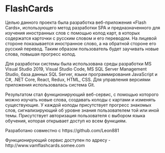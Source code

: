 # FlashCards
<p>Целью данного проекта была разработка веб-приложения «Flash Cards», использующего метод разработки SPA и предназначенного для изучения иностранных слов с помощью колод карт, в которых содержатся карточки с русским словом и его переводом. На лицевой стороне показывается иностранное слово, а на обратной стороне его русский перевод. Таким образом пользователь будет заучивать новые слова, повышая прогресс колод.</p>
<p>Для разработки системы была использована среды разработки MS Visual Studio 2019, Visual Studio Code, MS SQL Server Management Studio, база данных SQL Server, языки программирования JavaScript и C#, .NET Core, React, Redux, HTML, CSS. Для управления версиями приложения использовалась система Git.</p>
<p>Результатом стал функционирующий веб-сервис, с помощью которого можно изучать новые слова, создавать колоды с картами и изменять существующие. У каждой колоды присутствует прогресс знакомых слов, сигнализирующий об уровне знания пользователем той или иной темы. Присутствует авторизация пользователя с выбором языка обучения, которая открывает доступ ко всем функциям.</p>
<p>Разработано совместно с https://github.com/Leon881</p>
<p>Функционирующий сервис доступен по адресу - http://www.vamflashcards.somee.com</p>
